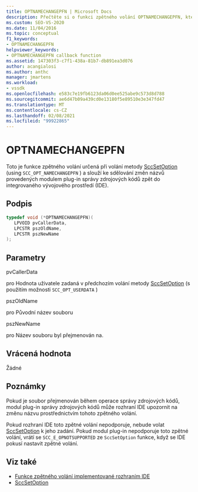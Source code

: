 ```yaml
---
title: OPTNAMECHANGEPFN | Microsoft Docs
description: Přečtěte si o funkci zpětného volání OPTNAMECHANGEPFN, která komunikuje změny názvů z modulu plug-in správy zdrojových kódů v integrovaném vývojovém prostředí sady Visual Studio.
ms.custom: SEO-VS-2020
ms.date: 11/04/2016
ms.topic: conceptual
f1_keywords:
- OPTNAMECHANGEPFN
helpviewer_keywords:
- OPTNAMECHANGEPFN callback function
ms.assetid: 147303f3-c7f1-438a-81b7-db891ea3d076
author: acangialosi
ms.author: anthc
manager: jmartens
ms.workload:
- vssdk
ms.openlocfilehash: e583c7e19fb6123da06d0ee525abe9c573d8d788
ms.sourcegitcommit: ae6d47b09a439cd0e13180f5e89510e3e347fd47
ms.translationtype: MT
ms.contentlocale: cs-CZ
ms.lasthandoff: 02/08/2021
ms.locfileid: "99922865"
---
```

# <a name="optnamechangepfn"></a>OPTNAMECHANGEPFN
Toto je funkce zpětného volání určená při volání metody [SccSetOption](../extensibility/sccsetoption-function.md) (using `SCC_OPT_NAMECHANGEPFN` ) a slouží ke sdělování změn názvů provedených modulem plug-in správy zdrojových kódů zpět do integrovaného vývojového prostředí (IDE).

## <a name="signature"></a>Podpis

```cpp
typedef void (*OPTNAMECHANGEPFN)(
   LPVOID pvCallerData,
   LPCSTR pszOldName,
   LPCSTR pszNewName
);
```

## <a name="parameters"></a>Parametry
 pvCallerData

pro Hodnota uživatele zadaná v předchozím volání metody [SccSetOption](../extensibility/sccsetoption-function.md) (s použitím možnosti `SCC_OPT_USERDATA` )

 pszOldName

pro Původní název souboru

 pszNewName

pro Název souboru byl přejmenován na.

## <a name="return-value"></a>Vrácená hodnota
 Žádné

## <a name="remarks"></a>Poznámky
 Pokud je soubor přejmenován během operace správy zdrojových kódů, modul plug-in správy zdrojových kódů může rozhraní IDE upozornit na změnu názvu prostřednictvím tohoto zpětného volání.

 Pokud rozhraní IDE toto zpětné volání nepodporuje, nebude volat [SccSetOption](../extensibility/sccsetoption-function.md) k jeho zadání. Pokud modul plug-in nepodporuje toto zpětné volání, vrátí se `SCC_E_OPNOTSUPPORTED` ze `SccSetOption` funkce, když se IDE pokusí nastavit zpětné volání.

## <a name="see-also"></a>Viz také
- [Funkce zpětného volání implementované rozhraním IDE](../extensibility/callback-functions-implemented-by-the-ide.md)
- [SccSetOption](../extensibility/sccsetoption-function.md)
